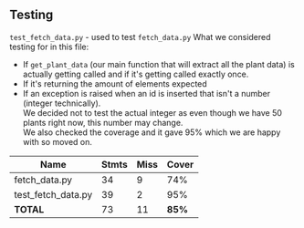 

## Testing 
`test_fetch_data.py` - used to test `fetch_data.py`
What we considered testing for in this file: 
- If `get_plant_data` (our main function that will extract all the plant data) is actually getting called and if it's getting called exactly once.
- If it's returning the amount of elements expected
- If an exception is raised when an id is inserted that isn't a number (integer technically).
<br>We decided not to test the actual integer as even though we have 50 plants right now, this number may change.
<br>We also checked the coverage and it gave 95% which we are happy with so moved on.

|Name|Stmts|Miss|Cover|
|----|----|----|----|
|fetch_data.py|34|9|74%|
|test_fetch_data.py|39|2|95%|
|**TOTAL**|73|11|**85%**|



